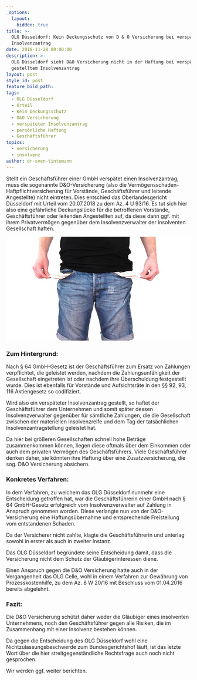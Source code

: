 ```yaml
---
_options:
  layout:
    hidden: true
title: >-
  OLG Düsseldorf: Kein Deckungsschutz von D & O Versicherung bei verspätetem
  Insolvenzantrag
date: 2018-11-28 00:00:00
description: >-
  OLG Düsseldorf sieht D&O Versicherung nicht in der Haftung bei verspätetet
  gestelltem Insolvenzantrag
layout: post
style_id: post
feature_bild_path:
tags:
  - OLG Düsseldorf
  - Urteil
  - Kein Deckungsschutz
  - D&O Versicherung
  - verspäteter Insolvenzantrag
  - persönliche Haftung
  - Geschäftsführer
topics:
  - versicherung
  - insolvenz
author: dr-sven-tintemann
---
```


Stellt ein Gesch&auml;ftsf&uuml;hrer einer GmbH versp&auml;tet einen Insolvenzantrag, muss die sogenannte D&O-Versicherung (also die Verm&ouml;gensschaden-Haftpflichtversicherung f&uuml;r Vorst&auml;nde, Gesch&auml;ftsf&uuml;hrer und leitende Angestellte) nicht eintreten. Dies entschied das Oberlandesgericht D&uuml;sseldorf mit Urteil vom 20.07.2018 zu dem Az. 4 U 93/16. Es tut sich hier also eine gef&auml;hrliche Deckungsl&uuml;cke f&uuml;r die betroffenen Vorst&auml;nde, Gesch&auml;ftsf&uuml;hrer oder leitenden Angestellten auf, da diese dann ggf. mit ihrem Privatverm&ouml;gen gegen&uuml;ber dem Insolvenzverwalter der insolventen Gesellschaft haften.

![](/uploads/no-money-2070384-640.jpg)

### Zum Hintergrund:

Nach &sect; 64 GmbH-Gesetz ist der Gesch&auml;ftsf&uuml;hrer zum Ersatz von Zahlungen verpflichtet, die geleistet werden, nachdem die Zahlungsunf&auml;higkeit der Gesellschaft eingetreten ist oder nachdem ihre &Uuml;berschuldung festgestellt wurde. Dies ist ebenfalls f&uuml;r Vorst&auml;nde und Aufsichtsr&auml;te in den &sect;&sect; 92, 93, 116 Aktiengesetz so codifiziert.

Wird also ein versp&auml;teter Insolvenzantrag gestellt, so haftet der Gesch&auml;ftsf&uuml;hrer dem Unternehmen und somit sp&auml;ter dessen Insolvenzverwalter gegen&uuml;ber f&uuml;r s&auml;mtliche Zahlungen, die die Gesellschaft zwischen der materiellen Insolvenzreife und dem Tag der tats&auml;chlichen Insolvenzantragstellung geleistet hat.

Da hier bei gr&ouml;&szlig;eren Gesellschaften schnell hohe Betr&auml;ge zusammenkommen k&ouml;nnen, liegen diese oftmals &uuml;ber dem Einkommen oder auch dem privaten Verm&ouml;gen des Gesch&auml;ftsf&uuml;hrers. Viele Gesch&auml;ftsf&uuml;hrer denken daher, sie k&ouml;nnten ihre Haftung &uuml;ber eine Zusatzversicherung, die sog. D&O Versicherung absichern.

### Konkretes Verfahren:

In dem Verfahren, zu welchem das OLG D&uuml;sseldorf nunmehr eine Entscheidung getroffen hat, war die Gesch&auml;ftsf&uuml;hrerin einer GmbH nach &sect; 64 GmbH-Gesetz erfolgreich vom Insolvenzverwalter auf Zahlung in Anspruch genommen worden. Diese verlangte nun von der D&O-Versicherung eine Haftungs&uuml;bernahme und entsprechende Freistellung vom entstandenen Schaden.

Da der Versicherer nicht zahlte, klagte die Gesch&auml;ftsf&uuml;hrerin und unterlag sowohl in erster als auch in zweiter Instanz.

Das OLG D&uuml;sseldorf begr&uuml;ndete seine Entscheidung damit, dass die Versicherung nicht dem Schutz der Gl&auml;ubigerinteressen diene.

Einen Anspruch gegen die D&O Versicherung hatte auch in der Vergangenheit das OLG Celle, wohl in einem Verfahren zur Gew&auml;hrung von Prozesskostenhilfe, zu dem Az. 8 W 20/16 mit Beschluss vom 01.04.2016&nbsp; bereits abgelehnt.

### Fazit:

Die D&O Versicherung sch&uuml;tzt daher weder die Gl&auml;ubiger eines insolventen Unternehmens, noch den Gesch&auml;ftsf&uuml;hrer gegen alle Risiken, die im Zusammenhang mit einer Insolvenz bestehen k&ouml;nnen.

Da gegen die Entscheidung des OLG D&uuml;sseldorf wohl eine Nichtzulassungsbeschwerde zum Bundesgerichtshof l&auml;uft, ist das letzte Wort &uuml;ber die hier streitgegenst&auml;ndliche Rechtsfrage auch noch nicht gesprochen.

Wir werden ggf. weiter berichten.

&nbsp;